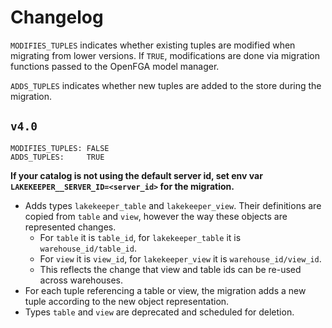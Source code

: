 # Changelog

`MODIFIES_TUPLES` indicates whether existing tuples are modified when migrating from lower versions. If `TRUE`, modifications are done via migration functions passed to the OpenFGA model manager.

`ADDS_TUPLES` indicates whether new tuples are added to the store during the migration.

## `v4.0`

```
MODIFIES_TUPLES: FALSE
ADDS_TUPLES:     TRUE
```

**If your catalog is not using the default server id, set env var `LAKEKEEPER__SERVER_ID=<server_id>` for the migration.**

- Adds types `lakekeeper_table` and `lakekeeper_view`. Their definitions are copied from `table` and `view`, however the way these objects are represented changes.
  - For `table` it is `table_id`, for `lakekeeper_table` it is `warehouse_id/table_id`.
  - For `view` it is `view_id`, for `lakekeeper_view` it is `warehouse_id/view_id`.
  - This reflects the change that view and table ids can be re-used across warehouses.
- For each tuple referencing a table or view, the migration adds a new tuple according to the new object representation.
- Types `table` and `view` are deprecated and scheduled for deletion.

